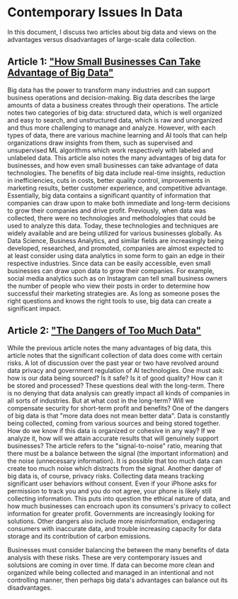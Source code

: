 # Contemporary Issues In Data

In this document, I discuss two articles about big data and views on the advantages versus disadvantages of large-scale data collection.

## Article 1: ["How Small Businesses Can Take Advantage of Big Data"](https://www.business.com/articles/data-analysis-for-small-business/)

Big data has the power to transform many industries and can support business operations and decision-making. Big data describes the large amounts of data a business creates through their operations. The article notes two categories of big data: structured data, which is well organized and easy to search, and unstructured data, which is raw and unorganized and thus more challenging to manage and analyze. However, with each types of data, there are various machine learning and AI tools that can help organizations draw insights from them, such as supervised and unsupervised ML algorithms which work respectively with labeled and unlabeled data. This article also notes the many advantages of big data for businesses, and how even small businesses can take advantage of data technologies. The benefits of big data include real-time insights, reduction in inefficiencies, cuts in costs, better quality control, improvements in marketing results, better customer experience, and competitive advantage. Essentially, big data contains a significant quantity of information that companies can draw upon to make both immediate and long-term decisions to grow their companies and drive profit.
Previously, when data was collected, there were no technologies and methodologies that could be used to analyze this data. Today, these technologies and techniques are widely available and are being utilized for various businesses globally. As Data Science, Business Analytics, and similar fields are increasingly being developed, researched, and promoted, companies are almost expected to at least consider using data analytics in some form to gain an edge in their respective industries. Since data can be easily accessible, even small businesses can draw upon data to grow their companies. For example, social media analytics such as on Instagram can tell small business owners the number of people who view their posts in order to determine how successful their marketing strategies are. As long as someone poses the right questions and knows the right tools to use, big data can create a significant impact.

## Article 2: ["The Dangers of Too Much Data"](https://builtin.com/data-science/dangers-of-too-much-data)

While the previous article notes the many advantages of big data, this article notes that the significant collection of data does come with certain risks. A lot of discussion over the past year or two have revolved around data privacy and government regulation of AI technologies. One must ask: how is our data being sourced? Is it safe? Is it of good quality? How can it be stored and processed? These questions deal with the long-term. There is no denying that data analysis can greatly impact all kinds of companies in all sorts of industries. But at what cost in the long-term? Will we compensate security for short-term profit and benefits?
One of the dangers of big data is that "more data does not mean better data". Data is constantly being collected, coming from various sources and being stored together. How do we know if this data is organized or cohesive in any way? If we analyze it, how will we attain accurate results that will genuinely support businesses? The article refers to the "signal-to-noise" ratio, meaning that there must be a balance between the signal (the important information) and the noise (unnecessary information). It is possible that too much data can create too much noise which distracts from the signal. Another danger of big data is, of course, privacy risks. Collecting data means tracking significant user behaviors without consent. Even if your iPhone asks for permission to track you and you do not agree, your phone is likely still collecting information. This puts into question the ethical nature of data, and how much businesses can encroach upon its consumers's privacy to collect information for greater profit. Governments are increasingly looking for solutions. Other dangers also include more misinformation, endagering consumers with inaccurate data, and trouble increasing capacity for data storage and its contribution of carbon emissions.

Businesses must consider balancing the between the many benefits of data analysis with these risks. These are very contemporary issues and solutsions are coming in over time. If data can become more clean and organized while being collected and managed in an intentional and not controlling manner, then perhaps big data's advantages can balance out its disadvantages.
